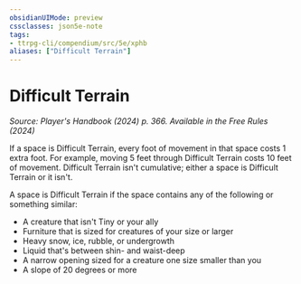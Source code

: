 ```yaml
---
obsidianUIMode: preview
cssclasses: json5e-note
tags:
- ttrpg-cli/compendium/src/5e/xphb
aliases: ["Difficult Terrain"]
---
```

# Difficult Terrain
*Source: Player's Handbook (2024) p. 366. Available in the Free Rules (2024)* 

If a space is Difficult Terrain, every foot of movement in that space costs 1 extra foot. For example, moving 5 feet through Difficult Terrain costs 10 feet of movement. Difficult Terrain isn't cumulative; either a space is Difficult Terrain or it isn't.

A space is Difficult Terrain if the space contains any of the following or something similar:

- A creature that isn't Tiny or your ally  
- Furniture that is sized for creatures of your size or larger  
- Heavy snow, ice, rubble, or undergrowth  
- Liquid that's between shin- and waist-deep  
- A narrow opening sized for a creature one size smaller than you  
- A slope of 20 degrees or more